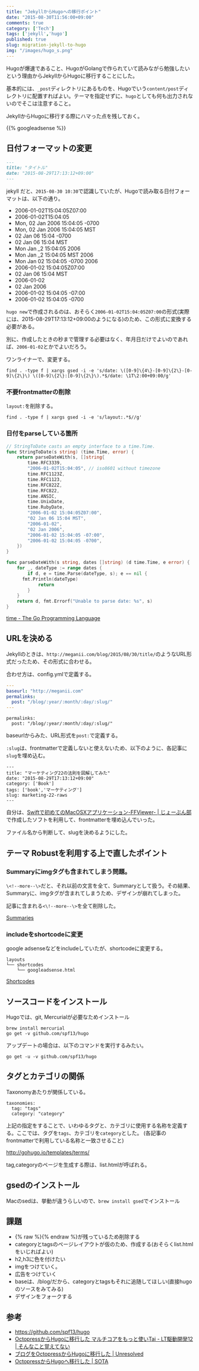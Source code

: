 ```yaml
---
title: "JekyllからHugoへの移行ポイント"
date: "2015-08-30T11:56:00+09:00"
comments: true
category: ['Tech']
tags: ['jekyll','hugo']
published: true
slug: migration-jekyll-to-hugo
img: "/images/hugo_s.png"
---
```


Hugoが爆速であること、HugoがGolangで作られていて読みながら勉強したいという理由からJekyllからHugoに移行することにした。

基本的には、`_post`ディレクトリにあるものを、Hugoでいう`content/post`ディレクトリに配置すればよい。テーマを指定せずに、`hugo`としても何も出力されないのでそこは注意すること。

JekyllからHugoに移行する際にハマった点を残しておく。

{{% googleadsense %}}

## 日付フォーマットの変更

```yaml:2015-08-30-post.markdown
---
title: "タイトル"
date: "2015-08-29T17:13:12+09:00"
---
```

jekyll だと、`2015-08-30 10:30`で認識していたが、Hugoで読み取る日付フォーマットは、以下の通り。

- 2006-01-02T15:04:05Z07:00
- 2006-01-02T15:04:05
- Mon, 02 Jan 2006 15:04:05 -0700
- Mon, 02 Jan 2006 15:04:05 MST
- 02 Jan 06 15:04 -0700
- 02 Jan 06 15:04 MST
- Mon Jan _2 15:04:05 2006
- Mon Jan _2 15:04:05 MST 2006
- Mon Jan 02 15:04:05 -0700 2006
- 2006-01-02 15:04:05Z07:00
- 02 Jan 06 15:04 MST
- 2006-01-02
- 02 Jan 2006
- 2006-01-02 15:04:05 -07:00
- 2006-01-02 15:04:05 -0700

`hugo new`で作成されるのは、おそらく`2006-01-02T15:04:05Z07:00`の形式(実際には、2015-08-29T17:13:12+09:00のようになる)のため、この形式に変換する必要がある。

別に、作成したときの秒まで管理する必要はなく、年月日だけでよいのであれば、`2006-01-02`とかでよいだろう。


ワンライナーで、変更する。

```
find . -type f | xargs gsed -i -e 's/date: \([0-9]\{4\}-[0-9]\{2\}-[0-9]\{2\}\) \([0-9]\{2\}:[0-9]\{2\}\).*$/date: \1T\2:00+09:00/g'
```


### 不要frontmatterの削除

`layout:`を削除する。

```
find . -type f | xargs gsed -i -e 's/layout:.*$//g'
```

### 日付をparseしている箇所

```golang:github.com/spf13/cast/caste.go
// StringToDate casts an empty interface to a time.Time.
func StringToDate(s string) (time.Time, error) {
	return parseDateWith(s, []string{
		time.RFC3339,
		"2006-01-02T15:04:05", // iso8601 without timezone
		time.RFC1123Z,
		time.RFC1123,
		time.RFC822Z,
		time.RFC822,
		time.ANSIC,
		time.UnixDate,
		time.RubyDate,
		"2006-01-02 15:04:05Z07:00",
		"02 Jan 06 15:04 MST",
		"2006-01-02",
		"02 Jan 2006",
		"2006-01-02 15:04:05 -07:00",
		"2006-01-02 15:04:05 -0700",
	})
}

func parseDateWith(s string, dates []string) (d time.Time, e error) {
	for _, dateType := range dates {
		if d, e = time.Parse(dateType, s); e == nil {
      fmt.Println(dateType)
			return
		}
	}
	return d, fmt.Errorf("Unable to parse date: %s", s)
}
```


[time - The Go Programming Language](http://golang.org/pkg/time/#pkg-constants)



## URLを決める

Jekyllのときは、`http://meganii.com/blog/2015/08/30/title/`のようなURL形式だったため、その形式に合わせる。

合わせ方は、config.ymlで定義する。

```yml:config.yml
---
baseurl: "http://meganii.com"
permalinks:
  post: "/blog/:year/:month/:day/:slug/"
---
```

```
permalinks:
  post: "/blog/:year/:month/:day/:slug/"
```

baseurlからみた、URL形式を`post:`で定義する。

`:slug`は、frontmatterで定義しないと使えないため、以下のように、各記事に`slug`を埋め込む。


```
---
title: "マーケティング22の法則を図解してみた"
date: "2015-08-29T17:13:12+09:00"
category: ['Book']
tags: ['book','マーケティング']
slug: marketing-22-raws
---
```

自分は、[Swiftで初めてのMacOSXアプリケーション-FFViewer- | じょーぶん部](http://meganii.com/blog/2015/07/04/building-cocoa-os-x-application-with-swfit-in-xcode/)で作成したソフトを利用して、frontmatterを埋め込んでいった。

ファイル名から判断して、slugを決めるようにした。


## テーマ Robustを利用する上で直したポイント

### Summaryにimgタグも含まれてしまう問題。

`\<!--more--\>`だと、それ以前の文言を全て、Summaryとして扱う。その結果、Summaryに、imgタグが含まれてしまうため、デザインが崩れてしまった。

記事に含まれる`<\!--more--\>`を全て削除した。

[Summaries](https://gohugo.io/content/summaries/)


### includeをshortcodeに変更

google adsenseなどをincludeしていたが、shortcodeに変更する。

```
layouts
└── shortcodes
    └── googleadsense.html
```




[Shortcodes](http://gohugo.io/extras/shortcodes/)



## ソースコードをインストール
Hugoでは、git, Mercurialが必要なためインストール

```
brew install mercurial
go get -v github.com/spf13/hugo
```

アップデートの場合は、以下のコマンドを実行するみたい。

```
go get -u -v github.com/spf13/hugo
```



## タグとカテゴリの関係

Taxonomyあたりが関係している。

```
taxonomies:
  tag: "tags"
  category: "category"
```

上記の指定をすることで、いわゆるタグと、カテゴリに使用する名称を定義する。ここでは、タグを`tags`、カテゴリを`category`とした。
(各記事のfrontmatterで利用している名称と一致させること)

http://gohugo.io/templates/terms/

tag,categoryのページを生成する際は、list.htmlが呼ばれる。


## gsedのインストール
Macのsedは、挙動が違うらしいので、`brew install gsed`でインストール



## 課題
- {% raw %}{% endraw %}が残っているため削除する
- categoryとtagsのページレイアウトが仮のため、作成する(おそらくlist.htmlをいじればよい)
- h2,h3に色を付けたい
- imgをつけていく。
- 広告をつけていく
- baseは、/blog/だから、categoryとtagsもそれに追随してほしい(直接hugoのソースをみてみる)
- デザインをフォークする


## 参考
- https://github.com/spf13/hugo
- [OctopressからHugoに移行した マルチコアをもっと使いTai - LT駆動開発12 | そんなこと覚えてない](http://blog.eiel.info/blog/2015/03/07/octopress-to-hugo/)
- [ブログをOctopressからHugoに移行した | Unresolved](http://yet.unresolved.xyz/blog/2015/01/04/migrate-blog-to-hugo-from-octopress/)
- [OctopressからHugoへ移行した | SOTA](http://deeeet.com/writing/2014/12/25/hugo/)
